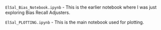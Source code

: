 `ElSal_Bias_Notebook.ipynb` - This is the earlier notebook where I was just exploring Bias Recall Adjusters.

`ElSal_PLOTTING.ipynb` - This is the main notebook used for plotting.
